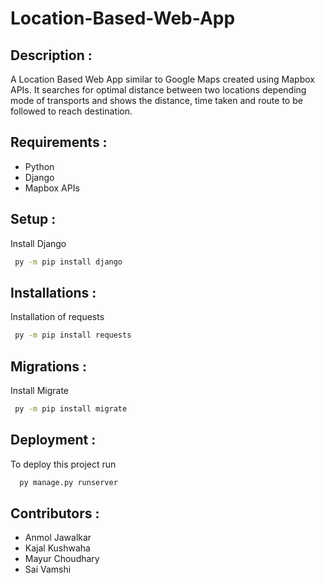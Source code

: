 # Location-Based-Web-App

## Description :
A Location Based Web App similar to Google Maps created using Mapbox APIs. It searches for optimal distance between two locations depending mode of transports and shows the distance, time taken and route to be followed to reach destination.

## Requirements :
- Python
- Django 
- Mapbox APIs

## Setup :
Install Django
```bash
 py -m pip install django
```

## Installations : 
Installation of requests
```bash
 py -m pip install requests
 ```
 
 ## Migrations :
Install Migrate
```bash
 py -m pip install migrate
```
 
## Deployment :
To deploy this project run
```bash
  py manage.py runserver
```

## Contributors :

- Anmol Jawalkar
- Kajal Kushwaha
- Mayur Choudhary   
- Sai Vamshi
